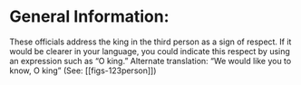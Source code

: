 # General Information:

These officials address the king in the third person as a sign of respect. If it would be clearer in your language, you could indicate this respect by using an expression such as “O king.” Alternate translation: “We would like you to know, O king” (See: [[figs-123person]])